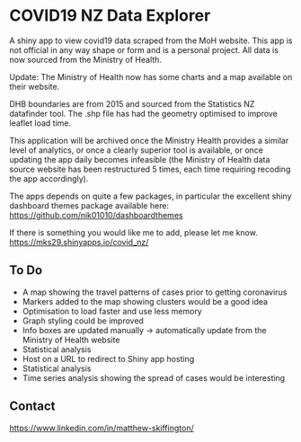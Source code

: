 # COVID19 NZ Data Explorer

A shiny app to view covid19 data scraped from the MoH website. This app is not official in any way shape or form and is a personal project. All data is now sourced from the Ministry of Health.

Update: The Ministry of Health now has some charts and a map available on their website.

DHB boundaries are from 2015 and sourced from the Statistics NZ datafinder tool. The .shp file has had the geometry optimised to improve leaflet load time.

This application will be archived once the Ministry Health provides a similar level of analytics, or once a clearly superior tool is available, or once updating the app daily becomes infeasible (the Ministry of Health data source website has been restructured 5 times, each time requiring recoding the app accordingly). 

The apps depends on quite a few packages, in particular the excellent shiny dashboard themes package available here:
https://github.com/nik01010/dashboardthemes

If there is something you would like me to add, please let me know. 
https://mks29.shinyapps.io/covid_nz/

## To Do

* A map showing the travel patterns of cases prior to getting coronavirus
* Markers added to the map showing clusters would be a good idea
* Optimisation to load faster and use less memory 
* Graph styling could be improved
* Info boxes are updated manually -> automatically update from the Ministry of Health website
* Statistical analysis
* Host on a URL to redirect to Shiny app hosting
* Statistical analysis 
* Time series analysis showing the spread of cases would be interesting

## Contact

https://www.linkedin.com/in/matthew-skiffington/

